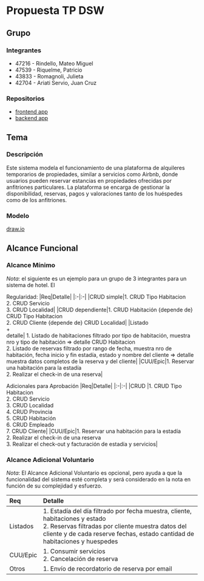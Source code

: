 # Propuesta TP DSW

## Grupo
### Integrantes
* 47216 - Rindello, Mateo Miguel
* 47539 - Riquelme, Patricio
* 43833 - Romagnoli, Julieta
* 42704 - Ariati Servio, Juan Cruz

### Repositorios
* [frontend app](https://github.com/mateorindello1/DSW2025-TPI-FE)
* [backend app](https://github.com/mateorindello1/DSW2025-TPI-BE)

## Tema
### Descripción
Este sistema modela el funcionamiento de una plataforma de alquileres temporarios de propiedades, similar a servicios como Airbnb, donde usuarios pueden reservar estancias en propiedades ofrecidas por anfitriones particulares. La plataforma se encarga de gestionar la disponibilidad, reservas, pagos y valoraciones tanto de los huéspedes como de los anfitriones.

### Modelo
[draw.io](https://drive.google.com/file/d/1FgWUKIjy_D_iMDXbeRd3oQTgtm5AbhMP/view?usp=sharing)

## Alcance Funcional 

### Alcance Mínimo

*Nota*: el siguiente es un ejemplo para un grupo de 3 integrantes para un sistema de hotel. El 

Regularidad:
|Req|Detalle|
|:-|:-|
|CRUD simple|1. CRUD Tipo Habitacion<br>2. CRUD Servicio<br>3. CRUD Localidad|
|CRUD dependiente|1. CRUD Habitación {depende de} CRUD Tipo Habitacion<br>2. CRUD Cliente {depende de} CRUD Localidad|
|Listado<br>+<br>detalle| 1. Listado de habitaciones filtrado por tipo de habitación, muestra nro y tipo de habitación => detalle CRUD Habitacion<br> 2. Listado de reservas filtrado por rango de fecha, muestra nro de habitación, fecha inicio y fin estadía, estado y nombre del cliente => detalle muestra datos completos de la reserva y del cliente|
|CUU/Epic|1. Reservar una habitación para la estadía<br>2. Realizar el check-in de una reserva|


Adicionales para Aprobación
|Req|Detalle|
|:-|:-|
|CRUD |1. CRUD Tipo Habitacion<br>2. CRUD Servicio<br>3. CRUD Localidad<br>4. CRUD Provincia<br>5. CRUD Habitación<br>6. CRUD Empleado<br>7. CRUD Cliente|
|CUU/Epic|1. Reservar una habitación para la estadía<br>2. Realizar el check-in de una reserva<br>3. Realizar el check-out y facturación de estadía y servicios|


### Alcance Adicional Voluntario

*Nota*: El Alcance Adicional Voluntario es opcional, pero ayuda a que la funcionalidad del sistema esté completa y será considerado en la nota en función de su complejidad y esfuerzo.

|Req|Detalle|
|:-|:-|
|Listados |1. Estadía del día filtrado por fecha muestra, cliente, habitaciones y estado <br>2. Reservas filtradas por cliente muestra datos del cliente y de cada reserve fechas, estado cantidad de habitaciones y huespedes|
|CUU/Epic|1. Consumir servicios<br>2. Cancelación de reserva|
|Otros|1. Envío de recordatorio de reserva por email|

